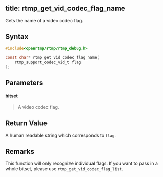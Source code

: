 title: rtmp_get_vid_codec_flag_name
--------------------------

Gets the name of a video codec flag. 


## Syntax ##

```c
#include<openrtmp/rtmp/rtmp_debug.h>

const char* rtmp_get_vid_codec_flag_name( 
	rtmp_support_codec_vid_t flag
);
```

## Parameters ##
#### bitset ####
> A video codec flag.

## Return Value ##
A human readable string which corresponds to `flag`.

## Remarks ##
This function will only recognize individual flags. If you want to pass in a whole bitset, please use `rtmp_get_vid_codec_flag_list`.